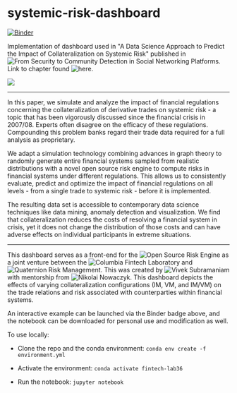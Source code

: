 # systemic-risk-dashboard

[![Binder](https://mybinder.org/badge.svg)](https://mybinder.org/v2/gh/vsub21/systemic-risk-dashboard/master?filepath=systemic-risk-dashboard.ipynb)

Implementation of dashboard used in "A Data Science Approach to Predict the Impact of Collateralization on Systemic Risk" published in ![*From Security to Community Detection in Social Networking Platforms*](https://www.springer.com/gp/book/9783030112851). Link to chapter found ![here](http://www.bookmetrix.com/detail/chapter/6b880ca4-a6e4-467e-a3f4-6aec662b7513).

![](https://i.imgur.com/Z1JUT5q.gif)

---

In this paper, we simulate and analyze the impact of financial regulations concerning the collateralization of derivative trades on systemic risk - a topic that has been vigorously discussed since the financial crisis in 2007/08. Experts often disagree on the efficacy
of these regulations. Compounding this problem banks regard their trade data required for a full analysis as proprietary. 

We adapt a simulation technology combining advances in graph theory to randomly generate entire financial systems sampled from realistic distributions with a novel open source risk engine to compute risks in financial systems under different regulations. This allows us to consistently evaluate, predict and optimize the impact of financial regulations on all levels - from a single trade to systemic risk - before it is implemented.

The resulting data set is accessible to contemporary data science techniques like data mining, anomaly detection and visualization. We find that collateralization reduces the costs of resolving a financial system in crisis, yet it does not change the distribution of those costs and can have adverse effects on individual participants in extreme situations.
 
---

This dashboard serves as a front-end for the ![Open Source Risk Engine](http://www.opensourcerisk.org/) as a joint venture between the ![Columbia Fintech Laboratory](http://fintech.datascience.columbia.edu/) and ![Quaternion Risk Management](https://www.quaternion.com/). This was created by ![Vivek Subramaniam](https://github.com/vsub21) with mentorship from ![Nikolai Nowaczyk](https://github.com/niknow). This dashboard depicts the effects of varying collateralization configurations (IM, VM, and IM/VM) on the trade relations and risk associated with counterparties within financial systems.

An interactive example can be launched via the Binder badge above, and the notebook can be downloaded for personal use and modification as well. 

To use locally:

* Clone the repo and the conda environment: ```conda env create -f environment.yml```

* Activate the environment: ```conda activate fintech-lab36```

* Run the notebook: ```jupyter notebook```
